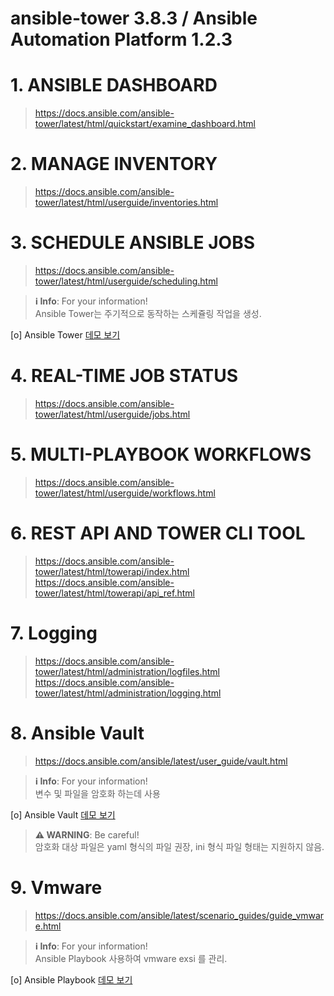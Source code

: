 # ansible-tower 3.8.3 / Ansible Automation Platform 1.2.3 
 
# 1. ANSIBLE DASHBOARD

> https://docs.ansible.com/ansible-tower/latest/html/quickstart/examine_dashboard.html 


# 2. MANAGE INVENTORY

> https://docs.ansible.com/ansible-tower/latest/html/userguide/inventories.html  
 
# 3. SCHEDULE ANSIBLE JOBS 
> https://docs.ansible.com/ansible-tower/latest/html/userguide/scheduling.html


> **ℹ️ Info**: For your information! </br>
> Ansible Tower는 주기적으로 동작하는 스케쥴링 작업을 생성.

[o] Ansible Tower [데모 보기](./SCHEDULE/README.md)

# 4. REAL-TIME JOB STATUS
> https://docs.ansible.com/ansible-tower/latest/html/userguide/jobs.html

# 5. MULTI-PLAYBOOK WORKFLOWS
> https://docs.ansible.com/ansible-tower/latest/html/userguide/workflows.html

# 6. REST API AND TOWER CLI TOOL
> https://docs.ansible.com/ansible-tower/latest/html/towerapi/index.html </BR>
> https://docs.ansible.com/ansible-tower/latest/html/towerapi/api_ref.html

# 7. Logging
> https://docs.ansible.com/ansible-tower/latest/html/administration/logfiles.html </BR>
> https://docs.ansible.com/ansible-tower/latest/html/administration/logging.html

# 8. Ansible Vault
> https://docs.ansible.com/ansible/latest/user_guide/vault.html

> **ℹ️ Info**: For your information! </br>
> 변수 및 파일을 암호화 하는데 사용 
 
[o] Ansible Vault [데모 보기](./VAULT/README.md)

> **⚠ WARNING**: Be careful!  </br>
> 암호화 대상 파일은 yaml 형식의 파일 권장, ini 형식 파일 형태는 지원하지 않음.


# 9. Vmware
> https://docs.ansible.com/ansible/latest/scenario_guides/guide_vmware.html

> **ℹ️ Info**: For your information! </br>
> Ansible Playbook 사용하여 vmware exsi 를 관리.
 
[o] Ansible Playbook [데모 보기](./VMWARE/README.md)
